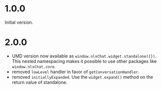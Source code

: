 # 1.0.0

Initial version.

# 2.0.0

* UMD version now available as `window.nlxChat.widget.standalone({})`. This nested namespacing makes it possible to use other packages like `window.nlxChat.core`.
* removed `lowLevel` handler in favor of `getConversationHandler`.
* removed `initiallyExpanded`. Use the `widget.expand()` method on the return value of standalone.
